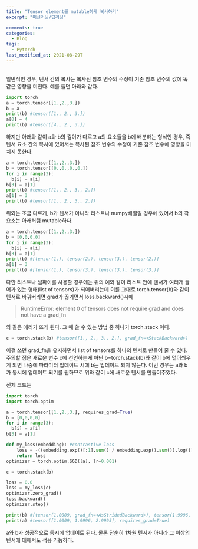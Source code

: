```yaml
---
title: "Tensor element를 mutable하게 복사하기"
excerpt: "머신러닝/딥러닝"

comments: true
categories:
  - Blog
tags:
  - Pytorch
last_modified_at: 2021-08-29T
---
```


<br>
일반적인 경우, 텐서 간의 복사는 복사된 참조 변수의 수정이 기존 참조 변수의 값에 똑같은 영향을 미친다.
예를 들면 아래와 같다.

```python
import torch
a = torch.tensor([1.,2.,3.])
b = a
print(b) #tensor([1., 2., 3.])
a[0] = 4
print(b) #tensor([4., 2., 3.])
```

하지만 아래와 같이 a와 b의 길이가 다르고 a의 요소들을 b에 배분하는 형식인 경우, 즉 텐서 요소 간의 복사에 있어서는 복사된 참조 변수의 수정이 기존 참조 변수에 영향을 미치지 못한다.

```python
a = torch.tensor([1.,2.,3.])
b = torch.tensor([0.,0.,0.,0.])
for i in range(3):
  b[i] = a[i]
b[3] = a[1]
print(b) #tensor([1., 2., 3., 2.])
a[1] = 3
print(b) #tensor([1., 2., 3., 2.])
```

위와는 조금 다르게, b가 텐서가 아니라 리스트나 numpy배열일 경우에 있어서 b의 각 요소는 아래처럼 mutable하다. 

```python
a = torch.tensor([1.,2.,3.])
b = [0,0,0,0]
for i in range(3):
  b[i] = a[i]
b[3] = a[1]
print(b) #[tensor(1.), tensor(2.), tensor(3.), tensor(2.)]
a[1] = 3
print(b) #[tensor(1.), tensor(3.), tensor(3.), tensor(3.)]
```

다만 리스트나 넘파이를 사용할 경우에는 위의 예와 같이 리스트 안에 텐서가 여러개 들어가 있는 형태(list of tensors)가 되어버리는데 이를 그대로 torch.tensor(b)와 같이 텐서로 바꿔버리면 grad가 끊기면서 loss.backward()시에 
> RuntimeError: element 0 of tensors does not require grad and does not have a grad_fn  

와 같은 에러가 뜨게 된다. 그 때 쓸 수 있는 방법 중 하나가 torch.stack 이다.

```python
c = torch.stack(b) #tensor([1., 2., 3., 2.], grad_fn=<StackBackward>)
```

이걸 쓰면 grad_fn을 유지하면서 list of tensors를 하나의 텐서로 만들어 줄 수 있다. 
주의할 점은 새로운 변수 c에 선언하는게 아닌 b=torch.stack(b)와 같이 b에 덮어씌우게 되면 나중에 파라미터 업데이트 시에 b는 업데이트 되지 않는다. 이번 경우는 a와 b가 동시에 업데이트 되기를 원하므로 위와 같이 c에 새로운 텐서를 만들어주었다.   

전체 코드는 

```python
import torch
import torch.optim

a = torch.tensor([1.,2.,3.], requires_grad=True)
b = [0,0,0,0]
for i in range(3):
  b[i] = a[i]
b[3] = a[1]

def my_loss(embedding): #contrastive loss
    loss = -((embedding.exp()[:1].sum() / embedding.exp().sum()).log())
    return loss
optimizer = torch.optim.SGD([a], lr=0.001)

c = torch.stack(b)

loss = 0.0
loss = my_loss(c)
optimizer.zero_grad()
loss.backward()
optimizer.step()

print(b) #[tensor(1.0009, grad_fn=<AsStridedBackward>), tensor(1.9996, ...]
print(a) #tensor([1.0009, 1.9996, 2.9995], requires_grad=True)
```
a와 b가 성공적으로 동시에 업데이트 된다. 
물론 단순히 1차원 텐서가 아니라 그 이상의 텐서에 대해서도 적용 가능하다. 

